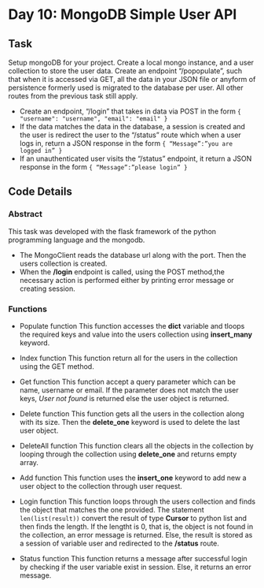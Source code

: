 # Day 10: MongoDB Simple User API

## Task

Setup mongoDB for your project. Create a local mongo instance, and a user collection to store the user data. Create an endpoint “/popopulate”, such that when it is accessed via GET, all the data in your JSON file or anyform of persistence formerly used is migrated to the database per user. All other routes from the previous task still apply.

- Create an endpoint, “/login” that takes in data via POST in the form
    `{
        "username": "username",
        "email": "email"
    }`
 - If the data matches the data in the database, a session is created and the user is redirect the user to the “/status” route which when a user logs in, return a JSON response in the form 
    `{
        “Message”:”you are logged in”
    }`
 - If an unauthenticated user visits the “/status” endpoint, it return a JSON response in the form 
    `{
        “Message”:”please login”
    }`


## Code Details

### Abstract

This task was developed with the flask framework of the python programming language and the mongodb.
- The MongoClient reads the database url along with the port. Then the users collection is created.
- When the **/login** endpoint is called, using the POST method,the necessary action is performed either by printing error message or creating session.

### Functions

- Populate function
  This function accesses the **dict** variable and tloops the required keys and value into the users collection using **insert_many** keyword.

- Index function
  This function return all for the users in the collection using the GET method.

- Get function
  This function accept a query parameter which can be name, username or email. If the parameter does not match the user keys, _User not found_ is returned else the user object is returned.

- Delete function
  This function gets all the users in the collection along with its size. Then the **delete_one** keyword is used to delete the last user object.

- DeleteAll function
  This function clears all the objects in the collection by looping through the collection using **delete_one**  and returns empty array.

- Add function
This function uses the **insert_one** keyword to add new a user object to the collection through user request.

- Login function
This function loops through the users collection and finds the object that matches the one provided. The statement
    `len(list(result))`
convert the result of type **Cursor** to python list and then finds the length. If the lengtht is 0, that is, the object is not found in the collection, an error message is returned. Else, the result is stored as a session of variable user and redirected to the **/status** route.

- Status function
This function returns a message after successful login by checking if the user variable exist in session. Else, it returns an error message.